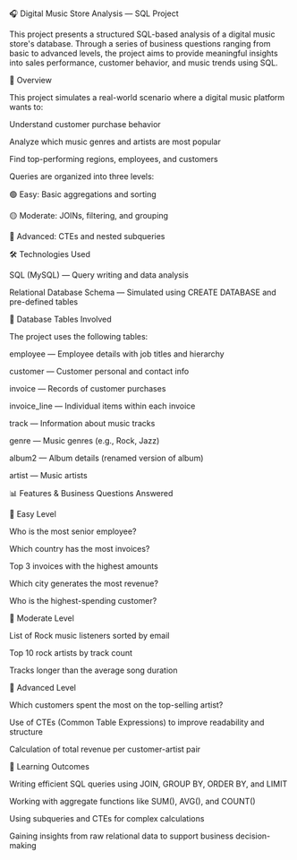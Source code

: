 🎧 Digital Music Store Analysis — SQL Project

This project presents a structured SQL-based analysis of a digital music store's database. Through a series of business questions ranging from basic to advanced levels, the project aims to provide meaningful insights into sales performance, customer behavior, and music trends using SQL.

📌 Overview

This project simulates a real-world scenario where a digital music platform wants to:

Understand customer purchase behavior

Analyze which music genres and artists are most popular

Find top-performing regions, employees, and customers

Queries are organized into three levels:

🟢 Easy: Basic aggregations and sorting

🟡 Moderate: JOINs, filtering, and grouping

🔴 Advanced: CTEs and nested subqueries

🛠️ Technologies Used

SQL (MySQL) — Query writing and data analysis

Relational Database Schema — Simulated using CREATE DATABASE and pre-defined tables

📂 Database Tables Involved

The project uses the following tables:

employee — Employee details with job titles and hierarchy

customer — Customer personal and contact info

invoice — Records of customer purchases

invoice_line — Individual items within each invoice

track — Information about music tracks

genre — Music genres (e.g., Rock, Jazz)

album2 — Album details (renamed version of album)

artist — Music artists

📊 Features & Business Questions Answered

🔹 Easy Level

Who is the most senior employee?

Which country has the most invoices?

Top 3 invoices with the highest amounts

Which city generates the most revenue?

Who is the highest-spending customer?

🔸 Moderate Level

List of Rock music listeners sorted by email

Top 10 rock artists by track count

Tracks longer than the average song duration

🔺 Advanced Level

Which customers spent the most on the top-selling artist?

Use of CTEs (Common Table Expressions) to improve readability and structure

Calculation of total revenue per customer-artist pair

🧠 Learning Outcomes

Writing efficient SQL queries using JOIN, GROUP BY, ORDER BY, and LIMIT

Working with aggregate functions like SUM(), AVG(), and COUNT()

Using subqueries and CTEs for complex calculations

Gaining insights from raw relational data to support business decision-making
